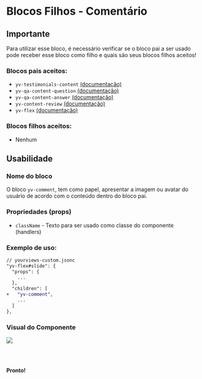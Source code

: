 # Blocos Filhos - Comentário

## Importante

Para utilizar esse bloco, é necessário verificar se o bloco pai a ser usado pode receber esse bloco como filho e quais são seus blocos filhos aceitos!

### Blocos pais aceitos:

 - `yv-testimonials-content` [(documentação)](https://github.com/yourviewsbyhiplatform/documentacoes/blob/master/Blocos%20Filhos%20-%20Conte%C3%BAdo%20Testemunhos.md)
 - `yv-qa-content-question` [(documentação)](#)
 - `yv-qa-content-answer` [(documentação)](#)
 - `yv-content-review` [(documentação)](#)
 - `yv-flex` [(documentação)](https://github.com/yourviewsbyhiplatform/documentacoes/blob/master/Blocos%20Filhos%20-%20Flex%20Box.md)

### Blocos filhos aceitos:

- Nenhum
 
## Usabilidade

### Nome do bloco

O bloco `yv-comment`, tem como papel, apresentar a imagem ou avatar do usuário de acordo com o conteúdo dentro do bloco pai.

### Propriedades (props)

 - `className` - Texto para ser usado como classe do componente (handlers)

### Exemplo de uso:

```diff
// yourviews-custom.jsonc
"yv-flex#slide": {
  "props": {
    ...
  },
  "children": [
+   "yv-comment",
    ...
  ]
},
```

### Visual do Componente
![](https://i.imgur.com/EJfgcXz.png)

<br>
<br>

**Pronto!**

<!--stackedit_data:
eyJoaXN0b3J5IjpbLTgzNDIxODAxOF19
-->